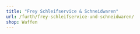 ```yaml
---
title: "Frey Schleifservice & Schneidwaren"
url: /furth/frey-schleifservice-und-schneidwaren/
shop: Waffen
---
```

